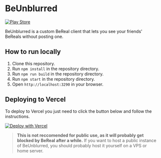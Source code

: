 # BeUnblurred

[![Play Store](https://img.shields.io/badge/Google_Play-414141?style=for-the-badge&logo=google-play&logoColor=white)](https://play.google.com/store/apps/details?id=co.beunblurred.macedonga)

BeUnblurred is a custom BeReal client that lets you see your friends' BeReals without posting one.

## How to run locally

1. Clone this repository.
2. Run `npm install` in the repository directory.
3. Run `npm run build` in the repository directory.
4. Run `npm start` in the repository directory.
5. Open `http://localhost:3290` in your browser.

## Deploying to Vercel

To deploy to Vercel you just need to click the button below and follow the instructions.

[![Deploy with Vercel](https://vercel.com/button)](https://vercel.com/new/clone?repository-url=https://github.com/macedonga/beunblurred)

> **This is not reccomended for public use, as it will probably get blocked by BeReal after a while.**
If you want to host a public instance of BeUnblurred, you should probably host it yourself on a VPS or home server.